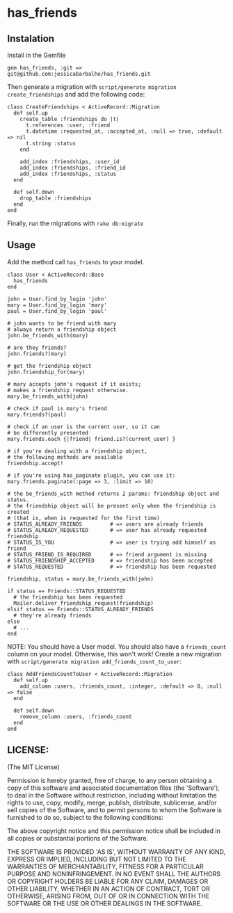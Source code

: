has_friends
===========

Instalation
-----------

Install in the Gemfile
	
	gem has_friends, :git => git@github.com:jessicabarbalho/has_friends.git

Then generate a migration with `script/generate migration create_friendships` and add the following code:

	class CreateFriendships < ActiveRecord::Migration
	  def self.up
	    create_table :friendships do |t|
	      t.references :user, :friend
	      t.datetime :requested_at, :accepted_at, :null => true, :default => nil
	      t.string :status
	    end

	    add_index :friendships, :user_id
	    add_index :friendships, :friend_id
	    add_index :friendships, :status
	  end

	  def self.down
	    drop_table :friendships
	  end
	end

Finally, run the migrations with `rake db:migrate`

Usage
-----

Add the method call `has_friends` to your model.

	class User < ActiveRecord::Base
	  has_friends
	end

	john = User.find_by_login 'john'
	mary = User.find_by_login 'mary'
	paul = User.find_by_login 'paul'

	# john wants to be friend with mary
	# always return a friendship object
	john.be_friends_with(mary)

	# are they friends?
	john.friends?(mary)

	# get the friendship object
	john.friendship_for(mary)

	# mary accepts john's request if it exists;
	# makes a friendship request otherwise.
	mary.be_friends_with(john)

	# check if paul is mary's friend
	mary.friends?(paul)

	# check if an user is the current user, so it can
	# be differently presented
	mary.friends.each {|friend| friend.is?(current_user) }

	# if you're dealing with a friendship object,
	# the following methods are available
	friendship.accept!

	# if you're using has_paginate plugin, you can use it:
	mary.friends.paginate(:page => 3, :limit => 10)

	# the be_friends_with method returns 2 params: friendship object and status.
	# the friendship object will be present only when the friendship is created
	# (that is, when is requested for the first time)
	# STATUS_ALREADY_FRIENDS		 # => users are already friends
	# STATUS_ALREADY_REQUESTED		 # => user has already requested friendship
	# STATUS_IS_YOU					 # => user is trying add himself as friend
	# STATUS_FRIEND_IS_REQUIRED      # => friend argument is missing
	# STATUS_FRIENDSHIP_ACCEPTED     # => friendship has been accepted
	# STATUS_REQUESTED				 # => friendship has been requested

	friendship, status = mary.be_friends_with(john)

	if status == Friends::STATUS_REQUESTED
	  # the friendship has been requested
	  Mailer.deliver_friendship_request(friendship)
	elsif status == Friends::STATUS_ALREADY_FRIENDS
	  # they're already friends
	else
	  # ...
	end

NOTE: You should have a User model. You should also have a `friends_count` column
on your model. Otherwise, this won't work! Create a new migration with `script/generate migration add_friends_count_to_user`:

	class AddFriendsCountToUser < ActiveRecord::Migration
	  def self.up
	    add_column :users, :friends_count, :integer, :default => 0, :null => false
	  end

	  def self.down
	    remove_column :users, :friends_count
	  end
	end

LICENSE:
--------

(The MIT License)

Permission is hereby granted, free of charge, to any person obtaining
a copy of this software and associated documentation files (the
'Software'), to deal in the Software without restriction, including
without limitation the rights to use, copy, modify, merge, publish,
distribute, sublicense, and/or sell copies of the Software, and to
permit persons to whom the Software is furnished to do so, subject to
the following conditions:

The above copyright notice and this permission notice shall be
included in all copies or substantial portions of the Software.

THE SOFTWARE IS PROVIDED 'AS IS', WITHOUT WARRANTY OF ANY KIND,
EXPRESS OR IMPLIED, INCLUDING BUT NOT LIMITED TO THE WARRANTIES OF
MERCHANTABILITY, FITNESS FOR A PARTICULAR PURPOSE AND NONINFRINGEMENT.
IN NO EVENT SHALL THE AUTHORS OR COPYRIGHT HOLDERS BE LIABLE FOR ANY
CLAIM, DAMAGES OR OTHER LIABILITY, WHETHER IN AN ACTION OF CONTRACT,
TORT OR OTHERWISE, ARISING FROM, OUT OF OR IN CONNECTION WITH THE
SOFTWARE OR THE USE OR OTHER DEALINGS IN THE SOFTWARE.
